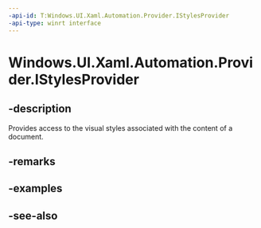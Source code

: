 ```yaml
---
-api-id: T:Windows.UI.Xaml.Automation.Provider.IStylesProvider
-api-type: winrt interface
---
```


<!-- Interface syntax.
public interface IStylesProvider : 
-->

# Windows.UI.Xaml.Automation.Provider.IStylesProvider

## -description
Provides access to the visual styles associated with the content of a document.



## -remarks

## -examples

## -see-also
